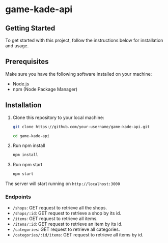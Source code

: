 # game-kade-api

## Getting Started

To get started with this project, follow the instructions below for installation and usage.

## Prerequisites

Make sure you have the following software installed on your machine:

- Node.js
- npm (Node Package Manager)

## Installation

1. Clone this repository to your local machine:

   ```bash
   git clone https://github.com/your-username/game-kade-api.git

   cd game-kade-api
   ```

2. Run npm install

   ```bash
   npm install
   ```

3. Run npm start

   ```bash
   npm start
   ```

The server will start running on `http://localhost:3000`

### Endpoints

- `/shops`: GET request to retrieve all the shops.
- `/shops/:id`: GET request to retrieve a shop by its id.
- `/items`: GET request to retrieve all items.
- `/items/:id`: GET request to retrieve an item by its id.
- `/categories`: GET request to retrieve all categories.
- `/categories/:id/items`: GET request to retrieve all items by id.
